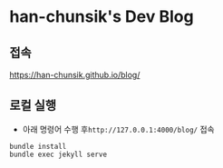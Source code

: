 # han-chunsik's Dev Blog

## 접속
https://han-chunsik.github.io/blog/

## 로컬 실행
- 아래 명령어 수행 후`http://127.0.0.1:4000/blog/` 접속
```shell
bundle install
bundle exec jekyll serve 
```
